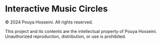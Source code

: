 # Interactive Music Circles
© 2024 Pouya Hosseini. All rights reserved.

This project and its contents are the intellectual property of Pouya Hosseini. Unauthorized reproduction, distribution, or use is prohibited.
